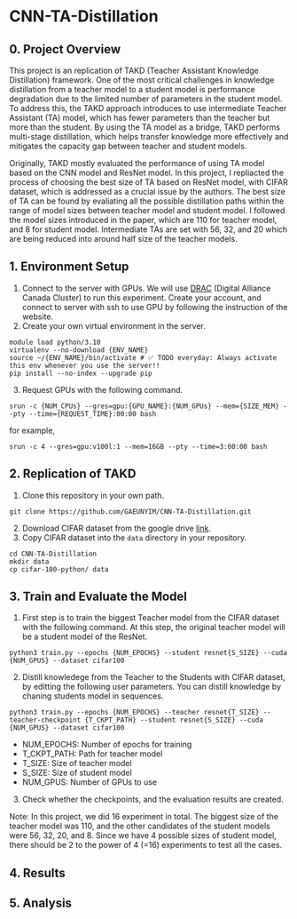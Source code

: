# CNN-TA-Distillation


## 0. Project Overview
This project is an replication of TAKD (Teacher Assistant Knowledge Distillation) framework. One of the most critical challenges in knowledge distillation from a teacher model to a student model is performance degradation due to the limited number of parameters in the student model. To address this, the TAKD approach introduces to use intermediate Teacher Assistant (TA) model, which has fewer parameters than the teacher but more than the student. By using the TA model as a bridge, TAKD performs multi-stage distillation, which helps transfer knowledge more effectively and mitigates the capacity gap between teacher and student models.

Originally, TAKD mostly evaluated the performance of using TA model based on the CNN model and ResNet model. In this project, I repliacted the process of choosing the best size of TA based on ResNet model, with CIFAR dataset, which is addressed as a crucial issue by the authors. The best size of TA can be found by evaliating all the possible distillation paths within the range of model sizes between teacher model and student model. I followed the model sizes introduced in the paper, which are 110 for teacher model, and 8 for student model. Intermediate TAs are set with 56, 32, and 20 which are being reduced into around half size of the teacher models.

## 1. Environment Setup
1. Connect to the server with GPUs.
We will use [DRAC](https://alliancecan.ca/en/search?keywords=ssh) (Digital Alliance Canada Cluster) to run this experiment. Create your account, and connect to server with ssh to use GPU by following the instruction of the website.
2. Create your own virtual environment in the server.
```
module load python/3.10
virtualenv --no-download {ENV_NAME}
source ~/{ENV_NAME}/bin/activate # ✅ TODO everyday: Always activate this env whenever you use the server!!
pip install --no-index --upgrade pip
```
3. Request GPUs with the following command.
```
srun -c {NUM_CPUs} --gres=gpu:{GPU_NAME}:{NUM_GPUs} --mem={SIZE_MEM} --pty --time={REQUEST_TIME}:00:00 bash
```
for example,
```
srun -c 4 --gres=gpu:v100l:1 --mem=16GB --pty --time=3:00:00 bash
```

## 2. Replication of TAKD 
1. Clone this repository in your own path.
```
git clone https://github.com/GAEUNYIM/CNN-TA-Distillation.git
```
2. Download CIFAR dataset from the google drive [link](https://drive.google.com/drive/folders/1mUncKdoadQGLvQopjCbAc8byEWtvlx2t?usp=sharing).
3. Copy CIFAR dataset into the `data` directory in your repository.
```
cd CNN-TA-Distillation
mkdir data
cp cifar-100-python/ data
```

## 3. Train and Evaluate the Model
1. First step is to train the biggest Teacher model from the CIFAR dataset with the following command. At this step, the original teacher model will be a student model of the ResNet.
```
python3 train.py --epochs {NUM_EPOCHS} --student resnet{S_SIZE} --cuda {NUM_GPUS} --dataset cifar100
```

2. Distill knowledege from the Teacher to the Students with CIFAR dataset, by editting the following user parameters. You can distill knowledge by chaning students model in sequences.
```
python3 train.py --epochs {NUM_EPOCHS} --teacher resnet{T_SIZE} --teacher-checkpoint {T_CKPT_PATH} --student resnet{S_SIZE} --cuda {NUM_GPUS} --dataset cifar100
```
- NUM_EPOCHS: Number of epochs for training
- T_CKPT_PATH: Path for teacher model
- T_SIZE: Size of teacher model
- S_SIZE: Size of student model
- NUM_GPUS: Number of GPUs to use
3. Check whether the checkpoints, and the evaluation results are created.

Note: In this project, we did 16 experiment in total. The biggest size of the teacher model was 110, and the other candidates of the student models were 56, 32, 20, and 8. Since we have 4 possible sizes of student model, there should be 2 to the power of 4 (=16) experiments to test all the cases.

## 4. Results

## 5. Analysis